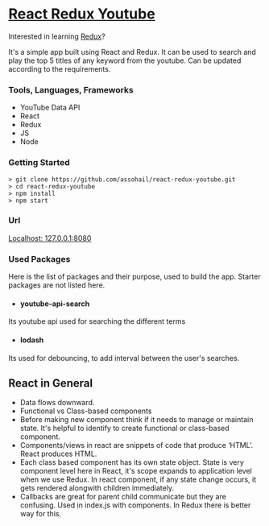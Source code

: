 # [React Redux Youtube](https://www.udemy.com/course/ethereum-and-solidity-the-complete-developers-guide/)

Interested in learning [Redux](https://redux.js.org/introduction/getting-started)?

It's a simple app built using React and Redux. It can be used to search and play the top 5 titles of any keyword from the youtube. Can be updated according to the requirements.

### Tools, Languages, Frameworks
* YouTube Data API
* React
* Redux
* JS 
* Node
### Getting Started
```
> git clone https://github.com/assohail/react-redux-youtube.git
> cd react-redux-youtube
> npm install
> npm start
```
### Url
[Localhost: 127.0.0.1:8080](127.0.0.1:8080)
### Used Packages
Here is the list of packages and their purpose, used to build the app. Starter packages are not listed here. 
* #### youtube-api-search
Its youtube api used for searching the different terms  
* #### lodash
Its used for debouncing, to add interval between the user's searches.

## React in General
* Data flows downward. 
* Functional vs Class-based components
* Before making new component think if it needs to manage or maintain state. It's helpful to identify to create functional or class-based component. 
* Components/views in react are snippets of code that produce ‘HTML’. React produces HTML.
* Each class based component has its own state object. State is very component level here in React, it's scope expands to application level when we use Redux. In react component, if any state change occurs, it gets rendered alongwith children immediately.
* Callbacks are great for parent child communicate but they are confusing. Used in index.js with components. In Redux there is better way for this.
